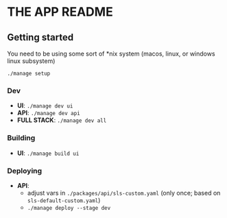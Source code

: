 # THE APP README

## Getting started

You need to be using some sort of *nix system (macos, linux, or windows linux subsystem)

`./manage setup`

### Dev

* **UI**: `./manage dev ui`
* **API**: `./manage dev api`
* **FULL STACK**: `./manage dev all`

### Building

* **UI**: `./manage build ui`

### Deploying

* **API**:
  * adjust vars in `./packages/api/sls-custom.yaml` (only once; based on `sls-default-custom.yaml`)
  * `./manage deploy --stage dev`
